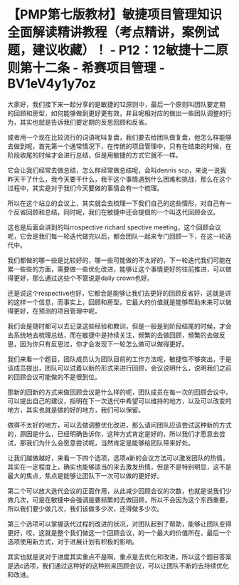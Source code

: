 # 【PMP第七版教材】敏捷项目管理知识全面解读精讲教程（考点精讲，案例试题，建议收藏）！ - P12：12敏捷十二原则第十二条 - 希赛项目管理 - BV1eV4y1y7oz

大家好，我们接下来一起分享的是敏捷的12原则中，最后一个原则叫团队要定期的回顾和房型，如何能够做到更好更有效，并且呢相对应的做出一些团队调整的行为，其实也就是告诉我们要定期的反思回顾和反省。

或者用一个现在比较流行的词语呢叫复盘，我们要去给团队做复盘，他怎么样能够去做到呢，首先第一个通常情况下，在传统的项目管理中，只有在结束的时候，在阶段收尾的时候才会进行总结，但是用敏捷的方式它就不一样。

它会让我们经常去做总结，怎么样经常做总结呢，会叫dennis scp，来说一说我昨天干了什么，我今天要干什么，我干这个事情遇到什么困难和挑战，那么在这个过程中，其实是对于我们今天要做的事情会有一个梳理。

所以在这个站立的会议上，其实就会去梳理一下我们自己的这些情形，对自己有一个反省回顾和总结，同时呢，我们在敏捷中还会提倡的一个叫迭代回顾会议。

这也是后面会讲到的叫rrospective richard spective meeting，这个回顾会议呢，它会是我们每一轮迭代做完以后，都会团队一起来专门回顾一下，在这一轮迭代中。

我们都做的哪一些是比较好的，哪一些可能做的不太好的，下一轮迭代我们可能在累一些些的方面，需要做一些优化改进，能够让这个事情更好的往前推进，可以做得更好，那么通过这些个不管说是daily crown也好。

还是说这个respective也好，它都会是能够让我们去更好的回顾反省好，这就是讲的这样一个信息，而事实上，回顾和房型，它最大的价值就是能够帮助未来可以做得更好，在预测的项目管理中呢。

我们会是随时都可以去记录这些经验和教训，但是一般是到阶段结尾的时候，才会去系统地去梳理总结，而在敏捷中是持续关注，频繁的去做回顾，频繁的去做反思，因为你只有反思过，你才会发现下一轮怎么做可以做得更好。

我们来看一个题目，团队成员认为团队目前的工作方法呢，敏捷性不够突出，于是该成员提出，团队可以试着以新的形式来进行回顾，会议说明什么，说明我们之前的回顾会议可能做的不是很到位。

那新的回新的方式来做回顾会议是什么样的呢，团队成员在每一次的回顾会议中，可以提出自己的建议，指明在下一次迭代中希望可以维持的地方，以及可以改变的地方，其实也就是做的好的地方，我们可以保留。

做得不太好的地方，可以去做调整优化改进，那么请问团队应该尝试这种新的方式的，原因是什么，已经明确告诉你，这种方式肯定是好的，所以我们才愿意去尝试，那我们为什么会愿意尝试呢，当然肯定是能够给团队带来好处。

让我们越做越好，来看一下四个选项，选项a新的会议方法可以激发团队的热情，其实在一定程度上，确实也能够适当的来去激发热情，但是不是特别明显，这不是最大的焦点，焦点是能够让团队下一次可以做的更好好。

第二个可以放大迭代会议的正面作用，从此减少回顾会议的次数，也就是说我们少做几次，可是在敏捷中会强调是要频繁的去做回顾，所以不会因为这个东西重要，所以我们要少做几次，我们该做多少次，还得做多少次。

第三个选项可以掌握迭代过程的改进的状况，对团队起到了帮助，能够让团队变得更好，哎，这就是整个我们做这一个回顾会议，的一个最大的价值所在，最后一个选项使用新方式，对于进展计划有积极的影响。

其实也就是说对于进度其实重点不是啊，重点是去优化和改进，所以这个题目答案是选c选项，我们通过这种好的这种别来回顾会议，可以让团队不断的去持续优化和改进。

